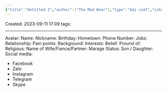 ```yaml
---
{"title":"Untitled 2","author":["The Mad Bear"],"type":"bài viết","category":"communication","related":["[[HLMT]]"],"word-count":null,"dg-publish":true,"dg-hide":true,"tags":[],"TARGET DECK":null,"FILE TAGS":null,"aliases":[],"permalink":"/untitled-2/","hide":true,"dgPassFrontmatter":true}
---
```


Created:  2023-09-11  17:09
tags: 

---

Avatar: 
Name: 
Nickname: 
Birthday: 
Hometown: 
Phone Number: 
Jobs: 
Relationship: 
Pain points: 
Background: 
Interests:
Belief:
Pround of: 
Religious: 
Name of Wife/Fiance/Partner:
Marage Status: 
Son / Daughter: 
Social media:
 - Facebook
 - Zalo
 - Instagram
 - Telegram
 - Skype